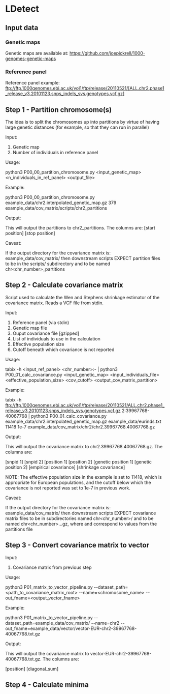 # LDetect

## Input data

### Genetic maps

Genetic maps are available at:
https://github.com/joepickrell/1000-genomes-genetic-maps

### Reference panel

Reference panel example:
ftp://ftp.1000genomes.ebi.ac.uk/vol1/ftp/release/20110521/[ALL.chr2.phase1_release_v3.20101123.snps_indels_svs.genotypes.vcf.gz]

## Step 1 - Partition chromosome(s)

The idea is to split the chromosomes up into partitions by virtue of having large genetic distances (for example, so that they can run in parallel)

Input:

1. Genetic map
2. Number of individuals in reference panel

Usage:

python3 P00_00_partition_chromosome.py <input_genetic_map> <n_individuals_in_ref_panel> <output_file>

Example:

python3 P00_00_partition_chromosome.py example_data/chr2.interpolated_genetic_map.gz 379 example_data/cov_matrix/scripts/chr2_partitions

Output:

This will output the partitions to chr2_partitions. The columns are:
[start position] [stop position]

Caveat:

If the output directory for the covariance matrix is:
example_data/cov_matrix/
then downstream scripts EXPECT partition files to be in the scripts/ subdirectory and to be named chr<chr_number>_partitions

## Step 2 - Calculate covariance matrix

Script used to calculate the Wen and Stephens shrinkage estimator of the covariance matrix. Reads a VCF file from stdin.

Input:

1. Reference panel (via stdin)
2. Genetic map file
3. Ouput covariance file [gzipped]
4. List of individuals to use in the calculation
5. Effective population size
6. Cutoff beneath which covariance is not reported

Usage:

tabix -h <input_ref_panel> <chr_number>:<start>-<stop> | python3 P00_01_calc_covariance.py <input_genetic_map> <input_individuals_file> <effective_population_size> <cov_cutoff> <output_cov_matrix_partition>

Example:

tabix -h ftp://ftp.1000genomes.ebi.ac.uk/vol1/ftp/release/20110521/ALL.chr2.phase1_release_v3.20101123.snps_indels_svs.genotypes.vcf.gz 2:39967768-40067768 | python3 P00_01_calc_covariance.py example_data/chr2.interpolated_genetic_map.gz example_data/eurinds.txt 11418 1e-7 example_data/cov_matrix/chr2/chr2.39967768.40067768.gz

Output:

This will output the covariance matrix to chr2.39967768.40067768.gz. The columns are:

[snpid 1] [snpid 2] [position 1] [position 2] [genetic position 1] [genetic position 2] [empirical covariance] [shrinkage covariance]

NOTE: The effective population size in the example is set to 11418, which is appropriate for European populations, and the cutoff below which the covariance is not reported was set to 1e-7 in previous work.

Caveat:

If the output directory for the covariance matrix is:
example_data/cov_matrix/
then downstream scripts EXPECT covariance matrix files to be in subdirectories named chr<chr_number>/ and to be named chr<chr_number>.<start>.<stop>.gz, where <start> and <stop> correspond to values from the partitions file

## Step 3 - Convert covariance matrix to vector

Input:

1. Covariance matrix from previous step

Usage:

python3 P01_matrix_to_vector_pipeline.py --dataset_path=<path_to_covariance_matrix_root> --name=<chromosome_name> --out_fname=<output_vector_fname>

Example:

python3 P01_matrix_to_vector_pipeline.py --dataset_path=example_data/cov_matrix/ --name=chr2 --out_fname=example_data/vector/vector-EUR-chr2-39967768-40067768.txt.gz

Output:

This will output the covariance matrix to vector-EUR-chr2-39967768-40067768.txt.gz. The columns are:

[position] [diagonal_sum]

## Step 4 - Calculate minima